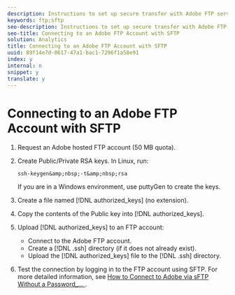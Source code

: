 ```yaml
---
description: Instructions to set up secure transfer with Adobe FTP servers.
keywords: ftp;sftp
seo-description: Instructions to set up secure transfer with Adobe FTP servers.
seo-title: Connecting to an Adobe FTP Account with SFTP
solution: Analytics
title: Connecting to an Adobe FTP Account with SFTP
uuid: 89f14e7d-0617-47a1-bac1-7296f1a58e91
index: y
internal: n
snippet: y
translate: y
---
```


# Connecting to an Adobe FTP Account with SFTP


1. Request an Adobe hosted FTP account (50 MB quota).
1. Create Public/Private RSA keys. In Linux, run: 
   ```
   ssh-keygen&amp;nbsp;-t&amp;nbsp;rsa
   ```
   If you are in a Windows environment, use puttyGen to create the keys. 

1. Create a file named [!DNL  authorized_keys] (no extension).
1. Copy the contents of the Public key into [!DNL  authorized_keys].
1. Upload [!DNL  authorized_keys] to an FTP account: 
    * Connect to the Adobe FTP account.
    * Create a [!DNL  .ssh] directory (if it does not already exist).
    * Upload the [!DNL  authorized_keys] file to the [!DNL  .ssh] directory.

1. Test the connection by logging in to the FTP account using SFTP.
For more detailed information, see [ How to Connect to Adobe via sFTP Without a Password_... ](../../ftp_and_sftp_bucket/ftp_sftp/ftp_sftp_cert_auth.md#concept_962A381F42A4472AA366A08CCC962846). 

